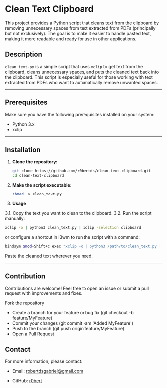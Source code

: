 # Clean Text Clipboard

This project provides a Python script that cleans text from the clipboard by removing unnecessary spaces from text extracted from PDFs (principally but not exclusively). The goal is to make it easier to handle pasted text, making it more readable and ready for use in other applications.



## Description

`clean_text.py` is a simple script that uses `xclip` to get text from the clipboard, cleans unnecessary spaces, and puts the cleaned text back into the clipboard. This script is especially useful for those working with text extracted from PDFs who want to automatically remove unwanted spaces.

---

## Prerequisites

Make sure you have the following prerequisites installed on your system:

- Python 3.x
- xclip

---

## Installation

1. **Clone the repository:**

   ```bash
   git clone https://github.com/r0bertds/clean-text-clipboard.git
   cd clean-text-clipboard
   ```


2. **Make the script executable:**
   ```bash
   chmod +x clean_text.py

   ```


3. **Usage**

3.1. Copy the text you want to clean to the clipboard.
3.2. Run the script manually:

   ```bash
xclip -o | python3 clean_text.py | xclip -selection clipboard
   ```
or configure a shortcut in i3wm to run the script with a command:
   
```bash
bindsym $mod+Shift+c exec "xclip -o | python3 /path/to/clean_text.py | xclip -selection clipboard"
   ```

Paste the cleaned text wherever you need.

---

## Contribution

Contributions are welcome! Feel free to open an issue or submit a pull request with improvements and fixes.

Fork the repository
- Create a branch for your feature or bug fix (git checkout -b feature/MyFeature)
- Commit your changes (git commit -am 'Added MyFeature')
- Push to the branch (git push origin feature/MyFeature)
- Open a Pull Request

## Contact

For more information, please contact:

- Email: robertdsgabriel@gmail.com
  
- GitHub: [r0bert](https://github.com/r0bertds)


